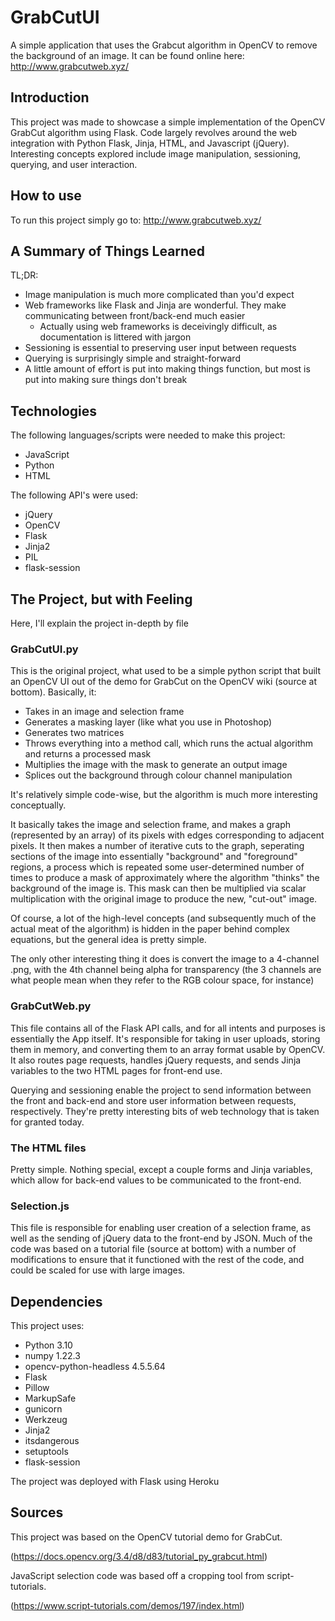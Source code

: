 # GrabCutUI
 A simple application that uses the Grabcut algorithm in OpenCV to remove the background of an image.
 It can be found online here: http://www.grabcutweb.xyz/

## Introduction
 This project was made to showcase a simple implementation of the OpenCV GrabCut algorithm using Flask.
 Code largely revolves around the web integration with Python Flask, Jinja, HTML, and Javascript (jQuery).
 Interesting concepts explored include image manipulation, sessioning, querying, and user interaction.
 
## How to use
 To run this project simply go to: http://www.grabcutweb.xyz/
 
## A Summary of Things Learned
 TL;DR:
 - Image manipulation is much more complicated than you'd expect
 - Web frameworks like Flask and Jinja are wonderful. They make communicating between front/back-end much easier
   - Actually using web frameworks is deceivingly difficult, as documentation is littered with jargon
 - Sessioning is essential to preserving user input between requests
 - Querying is surprisingly simple and straight-forward
 - A little amount of effort is put into making things function, but most is put into making sure things don't break
 
## Technologies
 The following languages/scripts were needed to make this project:
- JavaScript
- Python
- HTML

 The following API's were used:
- jQuery
- OpenCV
- Flask
- Jinja2
- PIL
- flask-session

## The Project, but with Feeling
 Here, I'll explain the project in-depth by file
### GrabCutUI.py
 This is the original project, what used to be a simple python script that built an OpenCV UI out of the demo for GrabCut on the OpenCV wiki (source at bottom). Basically, it:
 - Takes in an image and selection frame
 - Generates a masking layer (like what you use in Photoshop)
 - Generates two matrices
 - Throws everything into a method call, which runs the actual algorithm and returns a processed mask
 - Multiplies the image with the mask to generate an output image
 - Splices out the background through colour channel manipulation

 It's relatively simple code-wise, but the algorithm is much more interesting conceptually.
 
 It basically takes the image and selection frame, and makes a graph (represented by an array) of its pixels with edges corresponding to adjacent pixels.
 It then makes a number of iterative cuts to the graph, seperating sections of the image into essentially "background" and "foreground" regions, a process which is repeated some user-determined number of times to produce a mask of approximately where the algorithm "thinks" the background of the image is.
 This mask can then be multiplied via scalar multiplication with the original image to produce the new, "cut-out" image.
 
 Of course, a lot of the high-level concepts (and subsequently much of the actual meat of the algorithm) is hidden in the paper behind complex equations, but the general idea is pretty simple.
 
 The only other interesting thing it does is convert the image to a 4-channel .png, with the 4th channel being alpha for transparency (the 3 channels are what people mean when they refer to the RGB colour space, for instance)
 
 ### GrabCutWeb.py
  This file contains all of the Flask API calls, and for all intents and purposes is essentially the App itself. It's responsible for taking in user uploads, storing them in memory, and converting them to an array format usable by OpenCV. It also routes page requests, handles jQuery requests, and sends Jinja variables to the two HTML pages for front-end use.
  
  Querying and sessioning enable the project to send information between the front and back-end and store user information between requests, respectively. They're pretty interesting bits of web technology that is taken for granted today.
  
 ### The HTML files
  Pretty simple. Nothing special, except a couple forms and Jinja variables, which allow for back-end values to be communicated to the front-end.
  
 ### Selection.js
  This file is responsible for enabling user creation of a selection frame, as well as the sending of jQuery data to the front-end by JSON. Much of the code was based on a tutorial file (source at bottom) with a number of modifications to ensure that it functioned with the rest of the code, and could be scaled for use with large images.
 

## Dependencies
 This project uses:
- Python 3.10
- numpy 1.22.3
- opencv-python-headless 4.5.5.64
- Flask
- Pillow
- MarkupSafe
- gunicorn
- Werkzeug
- Jinja2
- itsdangerous
- setuptools
- flask-session

 The project was deployed with Flask using Heroku

## Sources
This project was based on the OpenCV tutorial demo for GrabCut.

(https://docs.opencv.org/3.4/d8/d83/tutorial_py_grabcut.html)

JavaScript selection code was based off a cropping tool from script-tutorials.

(https://www.script-tutorials.com/demos/197/index.html)
